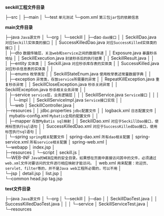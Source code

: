 **seckill工程文件目录**

├─src
│  ├─main
│  └─test  `单元测试`
└─pom.xml  `第三包jar包的依赖信息`
     

**main文件目录**

├─java  `Java源文件`
│  └─org
│      └─seckill
│          ├─dao  `dao接口`
│          │      SeckillDao.java  `对应Seckill实体类的接口`
│          │      SuccessKilledDao.java  `对应SuccessKilled实体类的接口`
│          │      
│          ├─dto  `数据传输层，关注web和service之间的数据传递`
│          │      Exposure.java  `暴露秒杀地址`
│          │      SeckillExecution.java `封装秒杀后的执行结果`
│          │      SeckillResult.java
│          │      
│          ├─entity  `实体类`
│          │      Seckill.java  `对应秒杀库存表的实体类`
│          │      SuccessKilled.java  `对应秒杀信息表的实体类`
│          │      
│          ├─enums  `枚举类型`
│          │      SeckillStateEnum.java  `使用枚举表述常量数据字典`
│          │      
│          ├─exception  `异常类，存放service所需要的异常`
│          │      RepeatKillException.java  `重复秒杀异常`
│          │      SeckillCloseException.java  `秒杀关闭异常`
│          │      SeckillException.java  `秒杀相关业务异常`
│          │      
│          ├─service  `service层，业务逻辑层`
│          │  │  SeckillService.java  `Service接口`
│          │  │  
│          │  └─impl
│          │          SeckillServiceImpl.java  `Service接口实现`
│          │          
│          └─web
│                  SeckillController.java
│                  
├─resources
│  │  jdbc.properties  `jdbc配置文件`
│  │  logback.xml  `日志配置文件`
│  │  mybatis-config.xml  `Mybatis全局的配置文件`
│  │  
│  ├─mapper  `存放MyBatis sql映射`
│  │      SeckillDao.xml  `对应于SeckillDao接口，使用标签执行sql语句`
│  │      SuccessKilledDao.xml  `对应于SuccessKilledDao接口，使用标签执行sql语句`
│  │      
│  └─spring  `spring相关配置文件`
│          spring-dao.xml  `所有dao相关配置`
│          spring-service.xml  `所有service相关配置`
│          spring-web.xml
│      
└─webapp
    │  index.jsp
    │  
    ├─resources
    │  └─script
    │          seckill.js
    │          
    └─WEB-INF   `Java的WEB应用的安全目录。如果想在页面中直接访问其中的文件，必须通过web.xml文件对要访问的文件进行相应映射才能访问。`
        │  web.xml  `用来配置：欢迎页、servlet、filter等的，并不是Java web工程所必需的，可以不用`
        │  
        └─jsp
            │  detail.jsp
            │  list.jsp
            │  
            └─common
                    head.jsp
                    tag.jsp

**test文件目录**

├─java  `Java源文件`
│  └─org
│      └─seckill
│          ├─dao
│          │      SeckillDaoTest.java
│          │      SuccessKilledDaoTest.java
│          │
│          └─service
│                  SeckillServiceTest.java
│ 
└─resources
